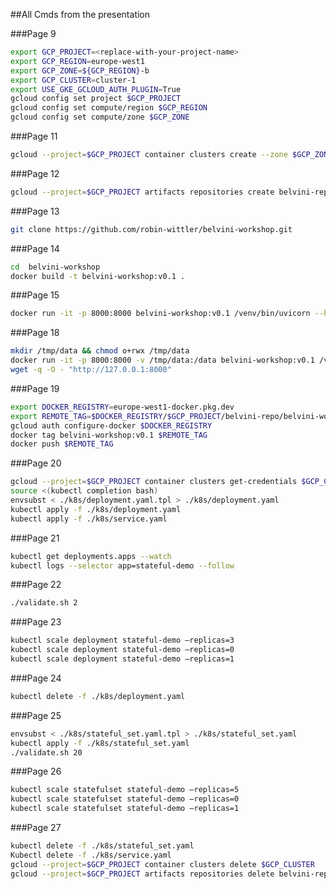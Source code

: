 ##All Cmds from the presentation

###Page 9

```bash
export GCP_PROJECT=<replace-with-your-project-name>
export GCP_REGION=europe-west1
export GCP_ZONE=${GCP_REGION}-b
export GCP_CLUSTER=cluster-1
export USE_GKE_GCLOUD_AUTH_PLUGIN=True
gcloud config set project $GCP_PROJECT
gcloud config set compute/region $GCP_REGION
gcloud config set compute/zone $GCP_ZONE
```


###Page 11

```bash
gcloud --project=$GCP_PROJECT container clusters create --zone $GCP_ZONE --enable-ip-alias $GCP_CLUSTER
```


###Page 12

```bash
gcloud --project=$GCP_PROJECT artifacts repositories create belvini-repo --repository-format=docker --location=$GCP_REGION --description="belvini docker repository"
```


###Page 13

```bash
git clone https://github.com/robin-wittler/belvini-workshop.git
```


###Page 14

```bash
cd  belvini-workshop
docker build -t belvini-workshop:v0.1 .
```


###Page 15

```bash
docker run -it -p 8000:8000 belvini-workshop:v0.1 /venv/bin/uvicorn --host=0.0.0.0 --port=8000 main:app
```


###Page 18

```bash
mkdir /tmp/data && chmod o+rwx /tmp/data
docker run -it -p 8000:8000 -v /tmp/data:/data belvini-workshop:v0.1 /venv/bin/uvicorn --host=0.0.0.0 --port=8000 main:app
wget -q -O - "http://127.0.0.1:8000"
```


###Page 19

```bash
export DOCKER_REGISTRY=europe-west1-docker.pkg.dev
export REMOTE_TAG=$DOCKER_REGISTRY/$GCP_PROJECT/belvini-repo/belvini-workshop:v0.1
gcloud auth configure-docker $DOCKER_REGISTRY
docker tag belvini-workshop:v0.1 $REMOTE_TAG
docker push $REMOTE_TAG
```


###Page 20

```bash
gcloud --project=$GCP_PROJECT container clusters get-credentials $GCP_CLUSTER --zone $GCP_ZONE
source <(kubectl completion bash)
envsubst < ./k8s/deployment.yaml.tpl > ./k8s/deployment.yaml
kubectl apply -f ./k8s/deployment.yaml
kubectl apply -f ./k8s/service.yaml
```

###Page 21
```bash
kubectl get deployments.apps --watch
kubectl logs --selector app=stateful-demo --follow
```


###Page 22

```bash
./validate.sh 2
```


###Page 23

```bash
kubectl scale deployment stateful-demo –replicas=3
kubectl scale deployment stateful-demo –replicas=0
kubectl scale deployment stateful-demo –replicas=1
```


###Page 24

```bash
kubectl delete -f ./k8s/deployment.yaml
```


###Page 25

```bash
envsubst < ./k8s/stateful_set.yaml.tpl > ./k8s/stateful_set.yaml
kubectl apply -f ./k8s/stateful_set.yaml
./validate.sh 20
```


###Page 26

```bash
kubectl scale statefulset stateful-demo –replicas=5
kubectl scale statefulset stateful-demo –replicas=0
kubectl scale statefulset stateful-demo –replicas=1
```


###Page 27

```bash
kubectl delete -f ./k8s/stateful_set.yaml
Kubectl delete -f ./k8s/service.yaml
gcloud --project=$GCP_PROJECT container clusters delete $GCP_CLUSTER
gcloud --project=$GCP_PROJECT artifacts repositories delete belvini-repo --location=$GCP_REGION
```

